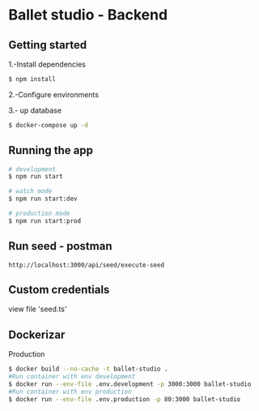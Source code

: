 # Ballet studio - Backend

## Getting started

1.-Install dependencies

```sh
$ npm install
```

2.-Configure environments

3.- up database

```sh
$ docker-compose up -d
```

## Running the app

```sh
# development
$ npm run start

# watch mode
$ npm run start:dev

# production mode
$ npm run start:prod
```

## Run seed - postman

```
http://localhost:3000/api/seed/execute-seed
```

## Custom credentials

view file 'seed.ts'

## Dockerizar

Production
```sh
$ docker build --no-cache -t ballet-studio .
#Run container with env development
$ docker run --env-file .env.development -p 3000:3000 ballet-studio
#Run container with env production
$ docker run --env-file .env.production -p 80:3000 ballet-studio
```